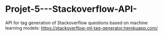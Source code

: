 # Projet-5---Stackoverflow-API-
API for tag generation of Stackoverflow questions based on machine learning models: 
https://stackoverflow-ml-tag-generator.herokuapp.com/

